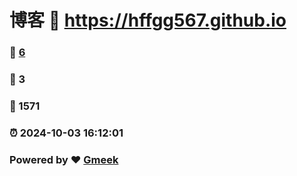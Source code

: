 # 博客 :link: https://hffgg567.github.io 
### :page_facing_up: [6](https://hffgg567.github.io/tag.html) 
### :speech_balloon: 3 
### :hibiscus: 1571 
### :alarm_clock: 2024-10-03 16:12:01 
### Powered by :heart: [Gmeek](https://github.com/Meekdai/Gmeek)
